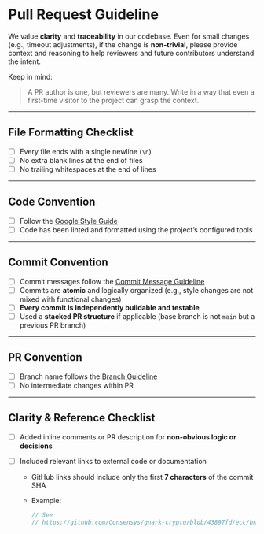 # Pull Request Guideline

We value **clarity** and **traceability** in our codebase.
Even for small changes (e.g., timeout adjustments), if the change is **non-trivial**, please provide context and reasoning to help reviewers and future contributors understand the intent.

Keep in mind:

> A PR author is one, but reviewers are many.
> Write in a way that even a first-time visitor to the project can grasp the context.

---

## File Formatting Checklist

- [ ] Every file ends with a single newline (`\n`)
- [ ] No extra blank lines at the end of files
- [ ] No trailing whitespaces at the end of lines

---

## Code Convention

- [ ] Follow the [Google Style Guide](https://google.github.io/styleguide/)
- [ ] Code has been linted and formatted using the project’s configured tools

---

## Commit Convention

- [ ] Commit messages follow the [Commit Message Guideline](/COMMIT_MESSAGE_GUIDELINE.md)
- [ ] Commits are **atomic** and logically organized
      (e.g., style changes are not mixed with functional changes)
- [ ] **Every commit is independently buildable and testable**
- [ ] Used a **stacked PR structure** if applicable (base branch is not `main` but a previous PR branch)

---

## PR Convention

- [ ] Branch name follows the [Branch Guideline](/BRANCH_GUIDELINE.md)
- [ ] No intermediate changes within PR

---

## Clarity & Reference Checklist

- [ ] Added inline comments or PR description for **non-obvious logic or decisions**
- [ ] Included relevant links to external code or documentation

  - GitHub links should include only the first **7 characters** of the commit SHA
  - Example:

    ```cpp
    // See
    // https://github.com/Consensys/gnark-crypto/blob/43897fd/ecc/bn254/fr/vector.go#L133-L159
    ```
